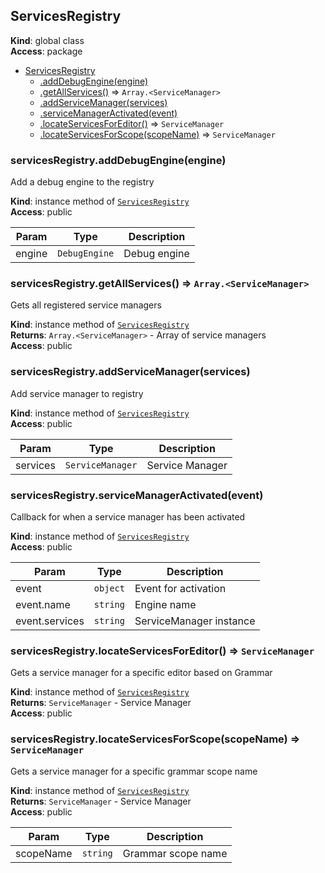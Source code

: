 <a name="ServicesRegistry"></a>

## ServicesRegistry
**Kind**: global class  
**Access**: package  

* [ServicesRegistry](#ServicesRegistry)
    * [.addDebugEngine(engine)](#ServicesRegistry+addDebugEngine)
    * [.getAllServices()](#ServicesRegistry+getAllServices) ⇒ <code>Array.&lt;ServiceManager&gt;</code>
    * [.addServiceManager(services)](#ServicesRegistry+addServiceManager)
    * [.serviceManagerActivated(event)](#ServicesRegistry+serviceManagerActivated)
    * [.locateServicesForEditor()](#ServicesRegistry+locateServicesForEditor) ⇒ <code>ServiceManager</code>
    * [.locateServicesForScope(scopeName)](#ServicesRegistry+locateServicesForScope) ⇒ <code>ServiceManager</code>

<a name="ServicesRegistry+addDebugEngine"></a>

### servicesRegistry.addDebugEngine(engine)
Add a debug engine to the registry

**Kind**: instance method of [<code>ServicesRegistry</code>](#ServicesRegistry)  
**Access**: public  

| Param | Type | Description |
| --- | --- | --- |
| engine | <code>DebugEngine</code> | Debug engine |

<a name="ServicesRegistry+getAllServices"></a>

### servicesRegistry.getAllServices() ⇒ <code>Array.&lt;ServiceManager&gt;</code>
Gets all registered service managers

**Kind**: instance method of [<code>ServicesRegistry</code>](#ServicesRegistry)  
**Returns**: <code>Array.&lt;ServiceManager&gt;</code> - Array of service managers  
**Access**: public  
<a name="ServicesRegistry+addServiceManager"></a>

### servicesRegistry.addServiceManager(services)
Add service manager to registry

**Kind**: instance method of [<code>ServicesRegistry</code>](#ServicesRegistry)  
**Access**: public  

| Param | Type | Description |
| --- | --- | --- |
| services | <code>ServiceManager</code> | Service Manager |

<a name="ServicesRegistry+serviceManagerActivated"></a>

### servicesRegistry.serviceManagerActivated(event)
Callback for when a service manager has been activated

**Kind**: instance method of [<code>ServicesRegistry</code>](#ServicesRegistry)  
**Access**: public  

| Param | Type | Description |
| --- | --- | --- |
| event | <code>object</code> | Event for activation |
| event.name | <code>string</code> | Engine name |
| event.services | <code>string</code> | ServiceManager instance |

<a name="ServicesRegistry+locateServicesForEditor"></a>

### servicesRegistry.locateServicesForEditor() ⇒ <code>ServiceManager</code>
Gets a service manager for a specific editor based on Grammar

**Kind**: instance method of [<code>ServicesRegistry</code>](#ServicesRegistry)  
**Returns**: <code>ServiceManager</code> - Service Manager  
**Access**: public  
<a name="ServicesRegistry+locateServicesForScope"></a>

### servicesRegistry.locateServicesForScope(scopeName) ⇒ <code>ServiceManager</code>
Gets a service manager for a specific grammar scope name

**Kind**: instance method of [<code>ServicesRegistry</code>](#ServicesRegistry)  
**Returns**: <code>ServiceManager</code> - Service Manager  
**Access**: public  

| Param | Type | Description |
| --- | --- | --- |
| scopeName | <code>string</code> | Grammar scope name |

